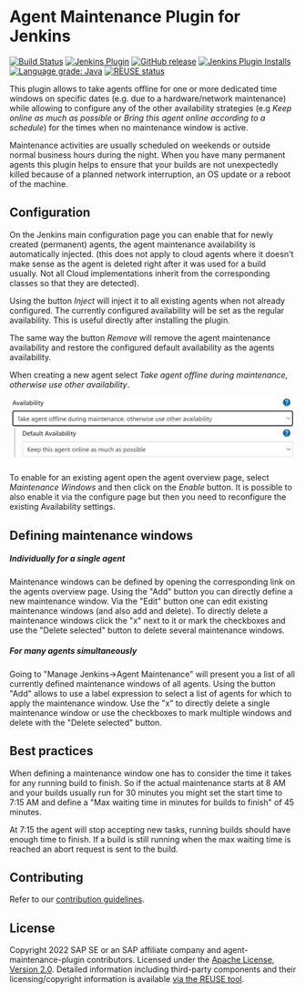 Agent Maintenance Plugin for Jenkins
=========================

[![Build Status](https://ci.jenkins.io/job/Plugins/job/agent-maintenance-plugin/job/main/badge/icon)](https://ci.jenkins.io/job/Plugins/job/agent-maintenance-plugin/job/main/)
[![Jenkins Plugin](https://img.shields.io/jenkins/plugin/v/agent-maintenance)](https://plugins.jenkins.io/agent-maintenance)
[![GitHub release](https://img.shields.io/github/release/jenkinsci/agent-maintenance-plugin.svg?label=release)](https://github.com/jenkinsci/agent-maintenance-plugin/releases/latest)
[![Jenkins Plugin Installs](https://img.shields.io/jenkins/plugin/i/agent-maintenance.svg?color=blue)](https://plugins.jenkins.io/agent-maintenance)
[![Language grade: Java](https://img.shields.io/lgtm/grade/java/g/jenkinsci/agent-maintenance-plugin.svg?logo=lgtm&logoWidth=18)](https://lgtm.com/projects/g/jenkinsci/agent-maintenance-plugin/context:java)
[![REUSE status](https://api.reuse.software/badge/github.com/jenkinsci/agent-maintenance-plugin)](https://api.reuse.software/info/github.com/jenkinsci/agent-maintenance-plugin)


This plugin allows to take agents offline for one or more dedicated time windows on specific dates (e.g. due to a hardware/network maintenance)
while allowing to configure any of the other availability strategies (e.g *Keep online as much as possible* or *Bring this agent online according to a schedule*) for the times when no maintenance window is active.

Maintenance activities are usually scheduled on weekends or outside normal business hours during the night. When you have many permanent agents this plugin helps to ensure that your builds are not unexpectedly killed because of a planned network interruption, an OS update or a reboot of the machine.


## Configuration

On the Jenkins main configuration page you can enable that for newly created (permanent) agents, the agent maintenance availability is automatically injected.
(this does not apply to cloud agents where it doesn't make sense as the agent is deleted right after it was used for a build usually. Not all Cloud implementations inherit from the corresponding classes so that they are detected).

Using the button *Inject* will inject it to all existing agents when not already configured. The currently configured availability will be set as the regular availability.
This is useful directly after installing the plugin.

The same way the button *Remove* will remove the agent maintenance availability and restore the configured default availability as the agents availability.

When creating a new agent select *Take agent offline during maintenance, otherwise use other availability*.

![Configuration](/docs/images/configure.PNG)

To enable for an existing agent open the agent overview page, select *Maintenance Windows* and then click on the *Enable* button. It is possible to also enable it via the configure page but then you need to reconfigure the existing Availability settings.

## Defining maintenance windows

##### Individually for a single agent
Maintenance windows can be defined by opening the corresponding link on the agents overview page.
Using the "Add" button you can directly define a new maintenance window.
Via the "Edit" button one can edit existing maintenance windows (and also add and delete).
To directly delete a maintenance windows click the "x" next to it or mark the checkboxes and use the "Delete selected" button to delete several maintenance windows.

##### For many agents simultaneously
Going to "Manage Jenkins->Agent Maintenance" will present you a list of all currently defined maintenance windows of all agents.
Using the button "Add" allows to use a label expression to select a list of agents for which to apply the maintenance window.
Use the "x" to directly delete a single maintenance window or use the checkboxes to mark multiple windows and delete with the "Delete selected" button.


## Best practices

When defining a maintenance window one has to consider the time it takes for any running build to finish. So if the actual maintenance starts at 8 AM and your builds usually run for 30 minutes you might set the start time to 7:15 AM and define a "Max waiting time in minutes for builds to finish" of 45 minutes.

At 7:15 the agent will stop accepting new tasks, running builds should have enough time to finish. If a build is still running when the max waiting time is reached an abort request is sent to the build. 

## Contributing

Refer to our [contribution guidelines](CONTRIBUTING.md).

## License

Copyright 2022 SAP SE or an SAP affiliate company and agent-maintenance-plugin contributors. Licensed under the [Apache License, Version 2.0](LICENSE). Detailed information including third-party components and their licensing/copyright information is available [via the REUSE tool](https://api.reuse.software/info/github.com/jenkinsci/agent-maintenance-plugin).
